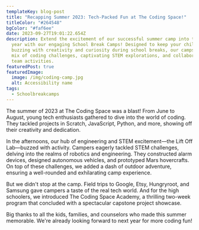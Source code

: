 ```yaml
---
templateKey: blog-post
title: "Recapping Summer 2023: Tech-Packed Fun at The Coding Space!"
titleColor: "#264548"
bgColor: "#faf6ee"
date: 2023-09-27T19:01:22.654Z
description: Extend the excitement of our successful summer camp into the school
  year with our engaging School Break Camps! Designed to keep your child's mind
  buzzing with creativity and curiosity during school breaks, our camps offer a
  mix of coding challenges, captivating STEM explorations, and collaborative
  team activities.
featuredPost: true
featuredImage:
  image: /img/coding-camp.jpg
  alt: Accessibility name
tags:
  - Schoolbreakcamps
---
```

The summer of 2023 at The Coding Space was a blast! From June to August, young tech enthusiasts gathered to dive into the world of coding. They tackled projects in Scratch, JavaScript, Python, and more, showing off their creativity and dedication.

In the afternoons, our hub of engineering and STEM excitement—the Lift Off Lab—buzzed with activity. Campers eagerly tackled STEM challenges, delving into the realms of robotics and engineering. They constructed alarm devices, designed autonomous vehicles, and prototyped Mars hovercrafts. On top of these challenges, we added a dash of outdoor adventure, ensuring a well-rounded and exhilarating camp experience. 

But we didn't stop at the camp. Field trips to Google, Etsy, Hungryroot, and Samsung gave campers a taste of the real tech world. And for the high schoolers, we introduced The Coding Space Academy, a thrilling two-week program that concluded with a spectacular capstone project showcase.

Big thanks to all the kids, families, and counselors who made this summer memorable. We're already looking forward to next year for more coding fun!